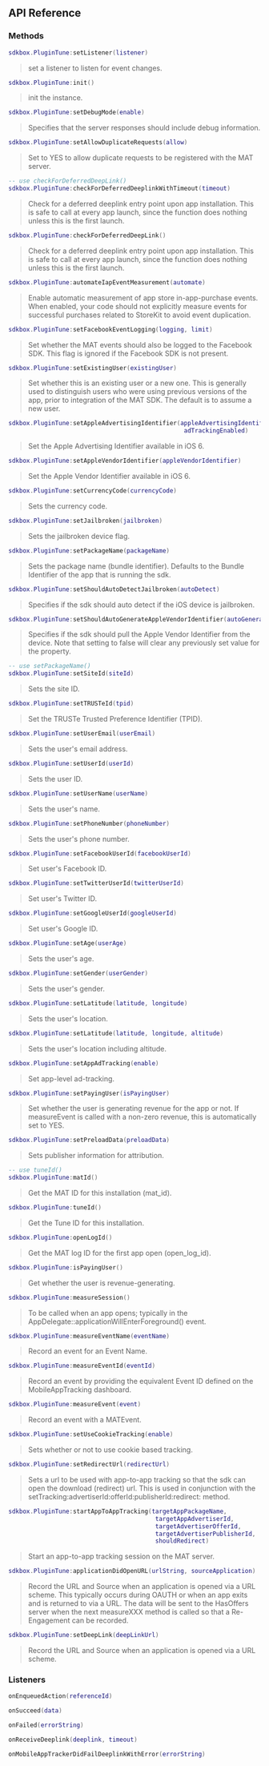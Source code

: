 ## API Reference

### Methods
```lua
sdkbox.PluginTune:setListener(listener)
```
> set a listener to listen for event changes.

```lua
sdkbox.PluginTune:init()
```
> init the instance.

```lua
sdkbox.PluginTune:setDebugMode(enable)
```
> Specifies that the server responses should include debug information.

```lua
sdkbox.PluginTune:setAllowDuplicateRequests(allow)
```
> Set to YES to allow duplicate requests to be registered with the MAT server.

```lua
-- use checkForDeferredDeepLink()
sdkbox.PluginTune:checkForDeferredDeeplinkWithTimeout(timeout)
```
> Check for a deferred deeplink entry point upon app installation.
This is safe to call at every app launch, since the function does nothing
unless this is the first launch.

```lua
sdkbox.PluginTune:checkForDeferredDeepLink()
```
> Check for a deferred deeplink entry point upon app installation.
This is safe to call at every app launch, since the function does nothing
unless this is the first launch.

```lua
sdkbox.PluginTune:automateIapEventMeasurement(automate)
```
> Enable automatic measurement of app store in-app-purchase events. When enabled, your code
should not explicitly measure events for successful purchases related to StoreKit to avoid event duplication.

```lua
sdkbox.PluginTune:setFacebookEventLogging(logging, limit)
```
> Set whether the MAT events should also be logged to the Facebook SDK. This flag is ignored
if the Facebook SDK is not present.

```lua
sdkbox.PluginTune:setExistingUser(existingUser)
```
> Set whether this is an existing user or a new one. This is generally used to
distinguish users who were using previous versions of the app, prior to
integration of the MAT SDK. The default is to assume a new user.

```lua
sdkbox.PluginTune:setAppleAdvertisingIdentifier(appleAdvertisingIdentifier,
                                                 adTrackingEnabled)
```
> Set the Apple Advertising Identifier available in iOS 6.

```lua
sdkbox.PluginTune:setAppleVendorIdentifier(appleVendorIdentifier)
```
> Set the Apple Vendor Identifier available in iOS 6.

```lua
sdkbox.PluginTune:setCurrencyCode(currencyCode)
```
> Sets the currency code.

```lua
sdkbox.PluginTune:setJailbroken(jailbroken)
```
> Sets the jailbroken device flag.

```lua
sdkbox.PluginTune:setPackageName(packageName)
```
> Sets the package name (bundle identifier).
Defaults to the Bundle Identifier of the app that is running the sdk.

```lua
sdkbox.PluginTune:setShouldAutoDetectJailbroken(autoDetect)
```
> Specifies if the sdk should auto detect if the iOS device is jailbroken.

```lua
sdkbox.PluginTune:setShouldAutoGenerateAppleVendorIdentifier(autoGenerate)
```
> Specifies if the sdk should pull the Apple Vendor Identifier from the device.
Note that setting to false will clear any previously set value for the property.

```lua
-- use setPackageName()
sdkbox.PluginTune:setSiteId(siteId)
```
> Sets the site ID.

```lua
sdkbox.PluginTune:setTRUSTeId(tpid)
```
> Set the TRUSTe Trusted Preference Identifier (TPID).

```lua
sdkbox.PluginTune:setUserEmail(userEmail)
```
> Sets the user's email address.

```lua
sdkbox.PluginTune:setUserId(userId)
```
> Sets the user ID.

```lua
sdkbox.PluginTune:setUserName(userName)
```
> Sets the user's name.

```lua
sdkbox.PluginTune:setPhoneNumber(phoneNumber)
```
> Sets the user's phone number.

```lua
sdkbox.PluginTune:setFacebookUserId(facebookUserId)
```
> Set user's Facebook ID.

```lua
sdkbox.PluginTune:setTwitterUserId(twitterUserId)
```
> Set user's Twitter ID.

```lua
sdkbox.PluginTune:setGoogleUserId(googleUserId)
```
> Set user's Google ID.

```lua
sdkbox.PluginTune:setAge(userAge)
```
> Sets the user's age.

```lua
sdkbox.PluginTune:setGender(userGender)
```
> Sets the user's gender.

```lua
sdkbox.PluginTune:setLatitude(latitude, longitude)
```
> Sets the user's location.

```lua
sdkbox.PluginTune:setLatitude(latitude, longitude, altitude)
```
> Sets the user's location including altitude.

```lua
sdkbox.PluginTune:setAppAdTracking(enable)
```
> Set app-level ad-tracking.

```lua
sdkbox.PluginTune:setPayingUser(isPayingUser)
```
> Set whether the user is generating revenue for the app or not.
If measureEvent is called with a non-zero revenue, this is automatically set to YES.

```lua
sdkbox.PluginTune:setPreloadData(preloadData)
```
> Sets publisher information for attribution.

```lua
-- use tuneId()
sdkbox.PluginTune:matId()
```
> Get the MAT ID for this installation (mat_id).

```lua
sdkbox.PluginTune:tuneId()
```
> Get the Tune ID for this installation.

```lua
sdkbox.PluginTune:openLogId()
```
> Get the MAT log ID for the first app open (open_log_id).

```lua
sdkbox.PluginTune:isPayingUser()
```
> Get whether the user is revenue-generating.

```lua
sdkbox.PluginTune:measureSession()
```
> To be called when an app opens; typically in the AppDelegate::applicationWillEnterForeground() event.

```lua
sdkbox.PluginTune:measureEventName(eventName)
```
> Record an event for an Event Name.

```lua
sdkbox.PluginTune:measureEventId(eventId)
```
> Record an event by providing the equivalent Event ID defined on the MobileAppTracking dashboard.

```lua
sdkbox.PluginTune:measureEvent(event)
```
> Record an event with a MATEvent.

```lua
sdkbox.PluginTune:setUseCookieTracking(enable)
```
> Sets whether or not to use cookie based tracking.

```lua
sdkbox.PluginTune:setRedirectUrl(redirectUrl)
```
> Sets a url to be used with app-to-app tracking so that
the sdk can open the download (redirect) url. This is
used in conjunction with the setTracking:advertiserId:offerId:publisherId:redirect: method.

```lua
sdkbox.PluginTune:startAppToAppTracking(targetAppPackageName,
                                         targetAppAdvertiserId,
                                         targetAdvertiserOfferId,
                                         targetAdvertiserPublisherId,
                                         shouldRedirect)
```
> Start an app-to-app tracking session on the MAT server.

```lua
sdkbox.PluginTune:applicationDidOpenURL(urlString, sourceApplication)
```
> Record the URL and Source when an application is opened via a URL scheme.
This typically occurs during OAUTH or when an app exits and is returned
to via a URL. The data will be sent to the HasOffers server when the next
measureXXX method is called so that a Re-Engagement can be recorded.

```lua
sdkbox.PluginTune:setDeepLink(deepLinkUrl)
```
> Record the URL and Source when an application is opened via a URL scheme.


### Listeners
```lua
onEnqueuedAction(referenceId)
```

```lua
onSucceed(data)
```

```lua
onFailed(errorString)
```

```lua
onReceiveDeeplink(deeplink, timeout)
```

```lua
onMobileAppTrackerDidFailDeeplinkWithError(errorString)
```


